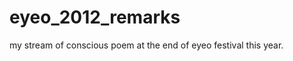 eyeo_2012_remarks
=================

my stream of conscious poem at the end of eyeo festival this year. 
